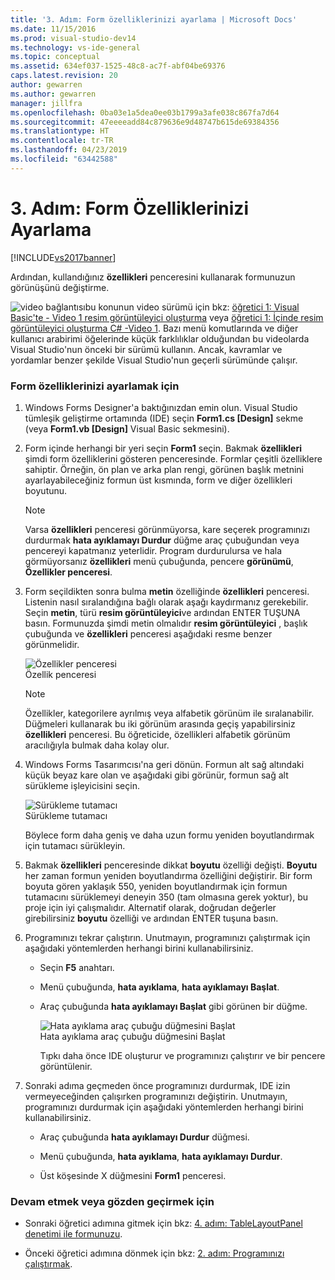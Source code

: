```yaml
---
title: '3. Adım: Form özelliklerinizi ayarlama | Microsoft Docs'
ms.date: 11/15/2016
ms.prod: visual-studio-dev14
ms.technology: vs-ide-general
ms.topic: conceptual
ms.assetid: 634ef037-1525-48c8-ac7f-abf04be69376
caps.latest.revision: 20
author: gewarren
ms.author: gewarren
manager: jillfra
ms.openlocfilehash: 0ba03e1a5dea0ee03b1799a3afe038c867fa7d64
ms.sourcegitcommit: 47eeeeadd84c879636e9d48747b615de69384356
ms.translationtype: HT
ms.contentlocale: tr-TR
ms.lasthandoff: 04/23/2019
ms.locfileid: "63442588"
---
```

# <a name="step-3-set-your-form-properties"></a>3. Adım: Form Özelliklerinizi Ayarlama
[!INCLUDE[vs2017banner](../includes/vs2017banner.md)]

Ardından, kullandığınız **özellikleri** penceresini kullanarak formunuzun görünüşünü değiştirme.  
  
 ![video bağlantısı](../data-tools/media/playvideo.gif "PlayVideo")bu konunun video sürümü için bkz: [öğretici 1: Visual Basic'te - Video 1 resim görüntüleyici oluşturma](http://go.microsoft.com/fwlink/?LinkId=205209) veya [öğretici 1: İçinde resim görüntüleyici oluşturma C# -Video 1](http://go.microsoft.com/fwlink/?LinkId=205199). Bazı menü komutlarında ve diğer kullanıcı arabirimi öğelerinde küçük farklılıklar olduğundan bu videolarda Visual Studio'nun önceki bir sürümü kullanın. Ancak, kavramlar ve yordamlar benzer şekilde Visual Studio'nun geçerli sürümünde çalışır.  
  
### <a name="to-set-your-form-properties"></a>Form özelliklerinizi ayarlamak için  
  
1. Windows Forms Designer'a baktığınızdan emin olun. Visual Studio tümleşik geliştirme ortamında (IDE) seçin **Form1.cs [Design]** sekme (veya **Form1.vb [Design]** Visual Basic sekmesini).  
  
2. Form içinde herhangi bir yeri seçin **Form1** seçin. Bakmak **özellikleri** şimdi form özelliklerini gösteren penceresinde. Formlar çeşitli özelliklere sahiptir. Örneğin, ön plan ve arka plan rengi, görünen başlık metnini ayarlayabileceğiniz formun üst kısmında, form ve diğer özellikleri boyutunu.  
  
   > [!NOTE]
   > Varsa **özellikleri** penceresi görünmüyorsa, kare seçerek programınızı durdurmak **hata ayıklamayı Durdur** düğme araç çubuğundan veya pencereyi kapatmanız yeterlidir. Program durdurulursa ve hala görmüyorsanız **özellikleri** menü çubuğunda, pencere **görünümü**, **Özellikler penceresi**.  
  
3. Form seçildikten sonra bulma **metin** özelliğinde **özellikleri** penceresi. Listenin nasıl sıralandığına bağlı olarak aşağı kaydırmanız gerekebilir. Seçin **metin**, türü **resim görüntüleyici**ve ardından ENTER TUŞUNA basın.  Formunuzda şimdi metin olmalıdır **resim görüntüleyici** , başlık çubuğunda ve **özellikleri** penceresi aşağıdaki resme benzer görünmelidir.  
  
    ![Özellikler penceresi](../ide/media/express-edittextproperty.png "Express_EditTextProperty")  
   Özellik penceresi  
  
   > [!NOTE]
   > Özellikler, kategorilere ayrılmış veya alfabetik görünüm ile sıralanabilir. Düğmeleri kullanarak bu iki görünüm arasında geçiş yapabilirsiniz **özellikleri** penceresi. Bu öğreticide, özellikleri alfabetik görünüm aracılığıyla bulmak daha kolay olur.  
  
4. Windows Forms Tasarımcısı'na geri dönün. Formun alt sağ altındaki küçük beyaz kare olan ve aşağıdaki gibi görünür, formun sağ alt sürükleme işleyicisini seçin.  
  
    ![Sürükleme tutamacı](../ide/media/express-bottomrt-drag.png "Express_BottomRT_Drag")  
   Sürükleme tutamacı  
  
    Böylece form daha geniş ve daha uzun formu yeniden boyutlandırmak için tutamacı sürükleyin.  
  
5. Bakmak **özellikleri** penceresinde dikkat **boyutu** özelliği değişti. **Boyutu** her zaman formun yeniden boyutlandırma özelliğini değiştirir. Bir form boyuta gören yaklaşık 550, yeniden boyutlandırmak için formun tutamacını sürüklemeyi deneyin 350 (tam olmasına gerek yoktur), bu proje için iyi çalışmalıdır. Alternatif olarak, doğrudan değerler girebilirsiniz **boyutu** özelliği ve ardından ENTER tuşuna basın.  
  
6. Programınızı tekrar çalıştırın. Unutmayın, programınızı çalıştırmak için aşağıdaki yöntemlerden herhangi birini kullanabilirsiniz.  
  
   - Seçin **F5** anahtarı.  
  
   - Menü çubuğunda, **hata ayıklama**, **hata ayıklamayı Başlat**.  
  
   - Araç çubuğunda **hata ayıklamayı Başlat** gibi görünen bir düğme.  
  
      ![Hata ayıklama araç çubuğu düğmesini Başlat](../ide/media/express-icondebug.png "Express_IconDebug")  
     Hata ayıklama araç çubuğu düğmesini Başlat  
  
     Tıpkı daha önce IDE oluşturur ve programınızı çalıştırır ve bir pencere görüntülenir.  
  
7. Sonraki adıma geçmeden önce programınızı durdurmak, IDE izin vermeyeceğinden çalışırken programınızı değiştirin. Unutmayın, programınızı durdurmak için aşağıdaki yöntemlerden herhangi birini kullanabilirsiniz.  
  
   - Araç çubuğunda **hata ayıklamayı Durdur** düğmesi.  
  
   - Menü çubuğunda, **hata ayıklama**, **hata ayıklamayı Durdur**.  
  
   - Üst köşesinde X düğmesini **Form1** penceresi.  
  
### <a name="to-continue-or-review"></a>Devam etmek veya gözden geçirmek için  
  
- Sonraki öğretici adımına gitmek için bkz: [4. adım: TableLayoutPanel denetimi ile formunuzu](../ide/step-4-lay-out-your-form-with-a-tablelayoutpanel-control.md).  
  
- Önceki öğretici adımına dönmek için bkz: [2. adım: Programınızı çalıştırmak](../ide/step-2-run-your-program.md).
